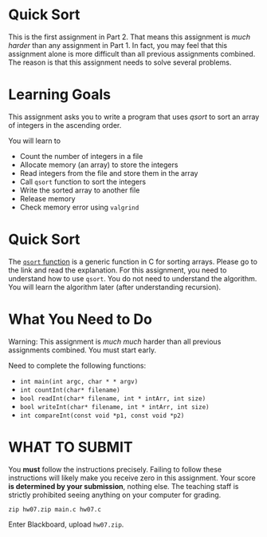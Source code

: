 # Quick Sort

This is the first assignment in Part 2. That means this assignment is
*much harder* than any assignment in Part 1. In fact, you may feel
that this assignment alone is more difficult than all previous
assignments combined. The reason is that this assignment needs to
solve several problems.

Learning Goals 
==============

This assignment asks you to write a program that uses *qsort*
to sort an array of integers in the ascending order.

You will learn to
* Count the number of integers in a file
* Allocate memory (an array) to store the integers
* Read integers from the file and store them in the array
* Call `qsort` function to sort the integers
* Write the sorted array to another file
* Release memory
* Check memory error using `valgrind`

Quick Sort
==============

The [`qsort` function](https://linux.die.net/man/3/qsort) is a generic
function in C for sorting arrays. Please go to the link and read the
explanation.  For this assignment, you need to understand how to use
`qsort`. You do not need to understand the algorithm. You will learn
the algorithm later (after understanding recursion).

What You Need to Do
===================

Warning: This assignment is *much much* harder than all previous assignments combined. You must start early.

 Need to complete the following functions:
 * `int main(int argc, char * * argv)`
 * `int countInt(char* filename)`
 * `bool readInt(char* filename, int * intArr, int size)`
 * `bool writeInt(char* filename, int * intArr, int size)`
 * `int compareInt(const void *p1, const void *p2)`

WHAT TO SUBMIT
==============

You **must** follow the instructions precisely. Failing to follow
these instructions will likely make you receive zero in this
assignment.  Your score **is determined by your submission**, nothing
else.  The teaching staff is strictly prohibited seeing anything on
your computer for grading.

```
zip hw07.zip main.c hw07.c
```

Enter Blackboard, upload `hw07.zip`.

